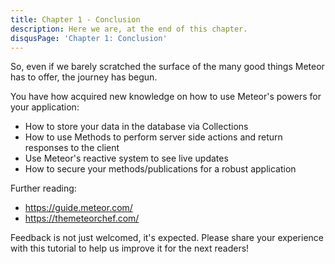 ```yaml
---
title: Chapter 1 - Conclusion
description: Here we are, at the end of this chapter.
disqusPage: 'Chapter 1: Conclusion'
---
```


So, even if we barely scratched the surface of the many good things Meteor has to offer, the journey has begun.

You have how acquired new knowledge on how to use Meteor's powers for your application:

- How to store your data in the database via Collections
- How to use Methods to perform server side actions and return responses to the client
- Use Meteor's reactive system to see live updates
- How to secure your methods/publications for a robust application


Further reading:

- https://guide.meteor.com/ 
- https://themeteorchef.com/


Feedback is not just welcomed, it's expected. Please share your experience with this tutorial to help us improve 
it for the next readers!